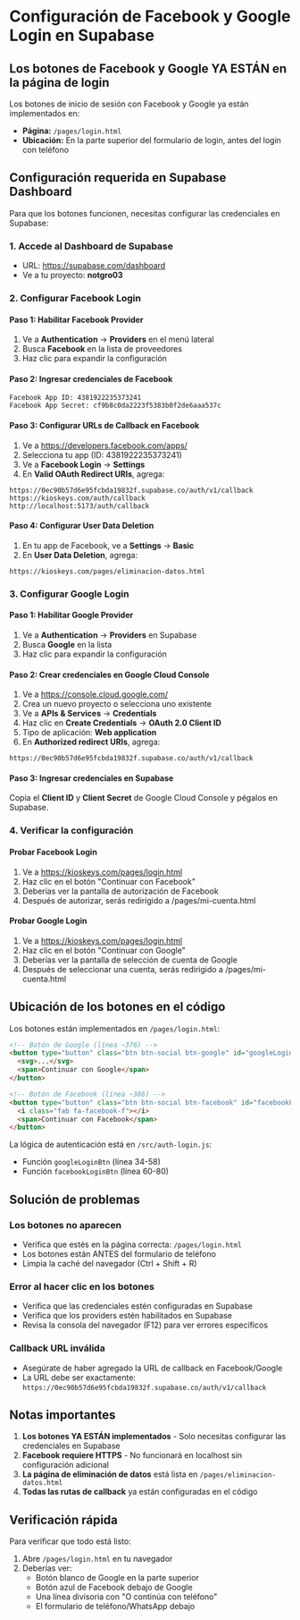 # Configuración de Facebook y Google Login en Supabase

## Los botones de Facebook y Google YA ESTÁN en la página de login

Los botones de inicio de sesión con Facebook y Google ya están implementados en:
- **Página:** `/pages/login.html`
- **Ubicación:** En la parte superior del formulario de login, antes del login con teléfono

## Configuración requerida en Supabase Dashboard

Para que los botones funcionen, necesitas configurar las credenciales en Supabase:

### 1. Accede al Dashboard de Supabase
- URL: https://supabase.com/dashboard
- Ve a tu proyecto: **notgro03**

### 2. Configurar Facebook Login

#### Paso 1: Habilitar Facebook Provider
1. Ve a **Authentication** → **Providers** en el menú lateral
2. Busca **Facebook** en la lista de proveedores
3. Haz clic para expandir la configuración

#### Paso 2: Ingresar credenciales de Facebook
```
Facebook App ID: 4381922235373241
Facebook App Secret: cf9b8c0da2223f5383b0f2de6aaa537c
```

#### Paso 3: Configurar URLs de Callback en Facebook
1. Ve a https://developers.facebook.com/apps/
2. Selecciona tu app (ID: 4381922235373241)
3. Ve a **Facebook Login** → **Settings**
4. En **Valid OAuth Redirect URIs**, agrega:
```
https://0ec90b57d6e95fcbda19832f.supabase.co/auth/v1/callback
https://kioskeys.com/auth/callback
http://localhost:5173/auth/callback
```

#### Paso 4: Configurar User Data Deletion
1. En tu app de Facebook, ve a **Settings** → **Basic**
2. En **User Data Deletion**, agrega:
```
https://kioskeys.com/pages/eliminacion-datos.html
```

### 3. Configurar Google Login

#### Paso 1: Habilitar Google Provider
1. Ve a **Authentication** → **Providers** en Supabase
2. Busca **Google** en la lista
3. Haz clic para expandir la configuración

#### Paso 2: Crear credenciales en Google Cloud Console
1. Ve a https://console.cloud.google.com/
2. Crea un nuevo proyecto o selecciona uno existente
3. Ve a **APIs & Services** → **Credentials**
4. Haz clic en **Create Credentials** → **OAuth 2.0 Client ID**
5. Tipo de aplicación: **Web application**
6. En **Authorized redirect URIs**, agrega:
```
https://0ec90b57d6e95fcbda19832f.supabase.co/auth/v1/callback
```

#### Paso 3: Ingresar credenciales en Supabase
Copia el **Client ID** y **Client Secret** de Google Cloud Console y pégalos en Supabase.

### 4. Verificar la configuración

#### Probar Facebook Login
1. Ve a https://kioskeys.com/pages/login.html
2. Haz clic en el botón "Continuar con Facebook"
3. Deberías ver la pantalla de autorización de Facebook
4. Después de autorizar, serás redirigido a /pages/mi-cuenta.html

#### Probar Google Login
1. Ve a https://kioskeys.com/pages/login.html
2. Haz clic en el botón "Continuar con Google"
3. Deberías ver la pantalla de selección de cuenta de Google
4. Después de seleccionar una cuenta, serás redirigido a /pages/mi-cuenta.html

## Ubicación de los botones en el código

Los botones están implementados en `/pages/login.html`:

```html
<!-- Botón de Google (línea ~376) -->
<button type="button" class="btn btn-social btn-google" id="googleLoginBtn">
  <svg>...</svg>
  <span>Continuar con Google</span>
</button>

<!-- Botón de Facebook (línea ~386) -->
<button type="button" class="btn btn-social btn-facebook" id="facebookLoginBtn">
  <i class="fab fa-facebook-f"></i>
  <span>Continuar con Facebook</span>
</button>
```

La lógica de autenticación está en `/src/auth-login.js`:
- Función `googleLoginBtn` (línea 34-58)
- Función `facebookLoginBtn` (línea 60-80)

## Solución de problemas

### Los botones no aparecen
- Verifica que estés en la página correcta: `/pages/login.html`
- Los botones están ANTES del formulario de teléfono
- Limpia la caché del navegador (Ctrl + Shift + R)

### Error al hacer clic en los botones
- Verifica que las credenciales estén configuradas en Supabase
- Verifica que los providers estén habilitados en Supabase
- Revisa la consola del navegador (F12) para ver errores específicos

### Callback URL inválida
- Asegúrate de haber agregado la URL de callback en Facebook/Google
- La URL debe ser exactamente: `https://0ec90b57d6e95fcbda19832f.supabase.co/auth/v1/callback`

## Notas importantes

1. **Los botones YA ESTÁN implementados** - Solo necesitas configurar las credenciales en Supabase
2. **Facebook requiere HTTPS** - No funcionará en localhost sin configuración adicional
3. **La página de eliminación de datos** está lista en `/pages/eliminacion-datos.html`
4. **Todas las rutas de callback** ya están configuradas en el código

## Verificación rápida

Para verificar que todo está listo:
1. Abre `/pages/login.html` en tu navegador
2. Deberías ver:
   - Botón blanco de Google en la parte superior
   - Botón azul de Facebook debajo de Google
   - Una línea divisoria con "O continúa con teléfono"
   - El formulario de teléfono/WhatsApp debajo
